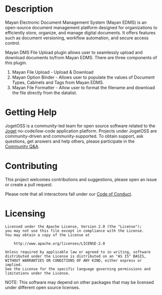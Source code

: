 # Description

Mayan Electronic Document Management System (Mayan EDMS) is an open-source document management platform designed for organizations to efficiently store, organize, and manage digital documents. It offers features such as document versioning, workflow automation, and secure access control.

Mayan DMS File Upload plugin allows user to seamlessly upload and download documents to/from Mayan EDMS. There are three components of this plugin.

1. Mayan File Upload - Upload & Download
2. Mayan Option Binder - Allows user to populate the values of Document Types, Cabinets and Tags from Mayan EDMS.
3. Mayan File Formatter - Allow user to format the filename and download the file directly from the datalist.


# Getting Help

JogetOSS is a community-led team for open source software related to the [Joget](https://www.joget.org) no-code/low-code application platform.
Projects under JogetOSS are community-driven and community-supported.
To obtain support, ask questions, get answers and help others, please participate in the [Community Q&A](https://answers.joget.org/).

# Contributing

This project welcomes contributions and suggestions, please open an issue or create a pull request.

Please note that all interactions fall under our [Code of Conduct](https://github.com/jogetoss/repo-template/blob/main/CODE_OF_CONDUCT.md).

# Licensing

    Licensed under the Apache License, Version 2.0 (the "License");
    you may not use this file except in compliance with the License.
    You may obtain a copy of the License at

        http://www.apache.org/licenses/LICENSE-2.0

    Unless required by applicable law or agreed to in writing, software
    distributed under the License is distributed on an "AS IS" BASIS,
    WITHOUT WARRANTIES OR CONDITIONS OF ANY KIND, either express or implied.
    See the License for the specific language governing permissions and
    limitations under the License.

NOTE: This software may depend on other packages that may be licensed under different open source licenses.
